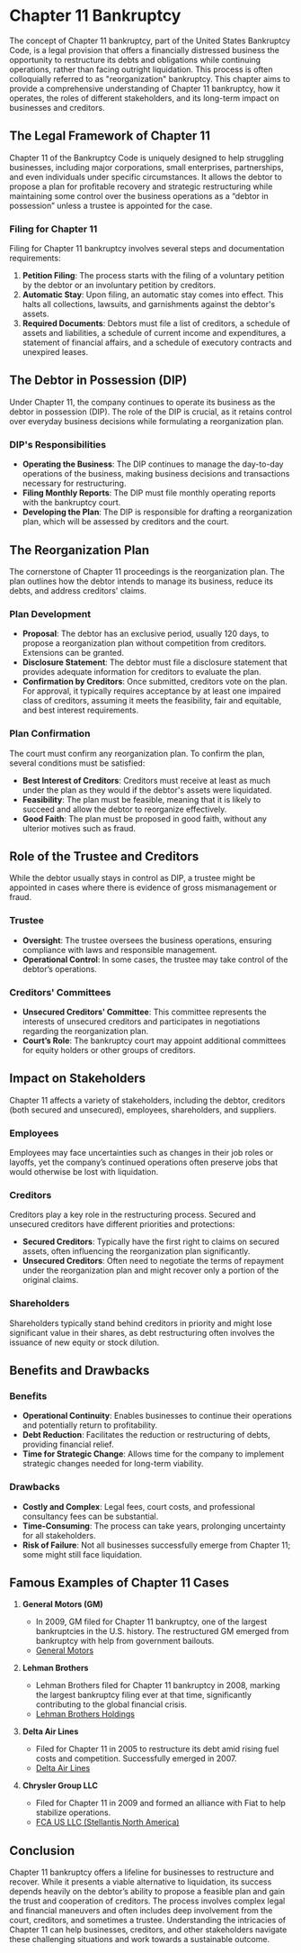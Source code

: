 # Chapter 11 Bankruptcy

The concept of Chapter 11 bankruptcy, part of the United States Bankruptcy Code, is a legal provision that offers a financially distressed business the opportunity to restructure its debts and obligations while continuing operations, rather than facing outright liquidation. This process is often colloquially referred to as "reorganization" bankruptcy. This chapter aims to provide a comprehensive understanding of Chapter 11 bankruptcy, how it operates, the roles of different stakeholders, and its long-term impact on businesses and creditors.

## The Legal Framework of Chapter 11

Chapter 11 of the Bankruptcy Code is uniquely designed to help struggling businesses, including major corporations, small enterprises, partnerships, and even individuals under specific circumstances. It allows the debtor to propose a plan for profitable recovery and strategic restructuring while maintaining some control over the business operations as a “debtor in possession” unless a trustee is appointed for the case.

### Filing for Chapter 11

Filing for Chapter 11 bankruptcy involves several steps and documentation requirements:

1. **Petition Filing**: The process starts with the filing of a voluntary petition by the debtor or an involuntary petition by creditors.
2. **Automatic Stay**: Upon filing, an automatic stay comes into effect. This halts all collections, lawsuits, and garnishments against the debtor's assets.
3. **Required Documents**: Debtors must file a list of creditors, a schedule of assets and liabilities, a schedule of current income and expenditures, a statement of financial affairs, and a schedule of executory contracts and unexpired leases.

## The Debtor in Possession (DIP)

Under Chapter 11, the company continues to operate its business as the debtor in possession (DIP). The role of the DIP is crucial, as it retains control over everyday business decisions while formulating a reorganization plan.

### DIP's Responsibilities

- **Operating the Business**: The DIP continues to manage the day-to-day operations of the business, making business decisions and transactions necessary for restructuring.
- **Filing Monthly Reports**: The DIP must file monthly operating reports with the bankruptcy court.
- **Developing the Plan**: The DIP is responsible for drafting a reorganization plan, which will be assessed by creditors and the court.

## The Reorganization Plan

The cornerstone of Chapter 11 proceedings is the reorganization plan. The plan outlines how the debtor intends to manage its business, reduce its debts, and address creditors' claims.

### Plan Development

- **Proposal**: The debtor has an exclusive period, usually 120 days, to propose a reorganization plan without competition from creditors. Extensions can be granted.
- **Disclosure Statement**: The debtor must file a disclosure statement that provides adequate information for creditors to evaluate the plan.
- **Confirmation by Creditors**: Once submitted, creditors vote on the plan. For approval, it typically requires acceptance by at least one impaired class of creditors, assuming it meets the feasibility, fair and equitable, and best interest requirements.

### Plan Confirmation

The court must confirm any reorganization plan. To confirm the plan, several conditions must be satisfied:
- **Best Interest of Creditors**: Creditors must receive at least as much under the plan as they would if the debtor's assets were liquidated.
- **Feasibility**: The plan must be feasible, meaning that it is likely to succeed and allow the debtor to reorganize effectively.
- **Good Faith**: The plan must be proposed in good faith, without any ulterior motives such as fraud.

## Role of the Trustee and Creditors

While the debtor usually stays in control as DIP, a trustee might be appointed in cases where there is evidence of gross mismanagement or fraud.

### Trustee

- **Oversight**: The trustee oversees the business operations, ensuring compliance with laws and responsible management.
- **Operational Control**: In some cases, the trustee may take control of the debtor’s operations.

### Creditors' Committees

- **Unsecured Creditors' Committee**: This committee represents the interests of unsecured creditors and participates in negotiations regarding the reorganization plan.
- **Court’s Role**: The bankruptcy court may appoint additional committees for equity holders or other groups of creditors.

## Impact on Stakeholders

Chapter 11 affects a variety of stakeholders, including the debtor, creditors (both secured and unsecured), employees, shareholders, and suppliers.

### Employees

Employees may face uncertainties such as changes in their job roles or layoffs, yet the company’s continued operations often preserve jobs that would otherwise be lost with liquidation.

### Creditors

Creditors play a key role in the restructuring process. Secured and unsecured creditors have different priorities and protections:

- **Secured Creditors**: Typically have the first right to claims on secured assets, often influencing the reorganization plan significantly.
- **Unsecured Creditors**: Often need to negotiate the terms of repayment under the reorganization plan and might recover only a portion of the original claims.

### Shareholders

Shareholders typically stand behind creditors in priority and might lose significant value in their shares, as debt restructuring often involves the issuance of new equity or stock dilution.

## Benefits and Drawbacks

### Benefits

- **Operational Continuity**: Enables businesses to continue their operations and potentially return to profitability.
- **Debt Reduction**: Facilitates the reduction or restructuring of debts, providing financial relief.
- **Time for Strategic Change**: Allows time for the company to implement strategic changes needed for long-term viability.

### Drawbacks

- **Costly and Complex**: Legal fees, court costs, and professional consultancy fees can be substantial.
- **Time-Consuming**: The process can take years, prolonging uncertainty for all stakeholders.
- **Risk of Failure**: Not all businesses successfully emerge from Chapter 11; some might still face liquidation.

## Famous Examples of Chapter 11 Cases

1. **General Motors (GM)**
    - In 2009, GM filed for Chapter 11 bankruptcy, one of the largest bankruptcies in the U.S. history. The restructured GM emerged from bankruptcy with help from government bailouts.
    - [General Motors](https://www.gm.com/)

2. **Lehman Brothers**
    - Lehman Brothers filed for Chapter 11 bankruptcy in 2008, marking the largest bankruptcy filing ever at that time, significantly contributing to the global financial crisis.
    - [Lehman Brothers Holdings](https://www.lehmanholdings.com/)

3. **Delta Air Lines**
    - Filed for Chapter 11 in 2005 to restructure its debt amid rising fuel costs and competition. Successfully emerged in 2007.
    - [Delta Air Lines](https://www.delta.com/)

4. **Chrysler Group LLC**
    - Filed for Chapter 11 in 2009 and formed an alliance with Fiat to help stabilize operations.
    - [FCA US LLC (Stellantis North America)](https://www.stellantisnorthamerica.com/)

## Conclusion

Chapter 11 bankruptcy offers a lifeline for businesses to restructure and recover. While it presents a viable alternative to liquidation, its success depends heavily on the debtor’s ability to propose a feasible plan and gain the trust and cooperation of creditors. The process involves complex legal and financial maneuvers and often includes deep involvement from the court, creditors, and sometimes a trustee. Understanding the intricacies of Chapter 11 can help businesses, creditors, and other stakeholders navigate these challenging situations and work towards a sustainable outcome.